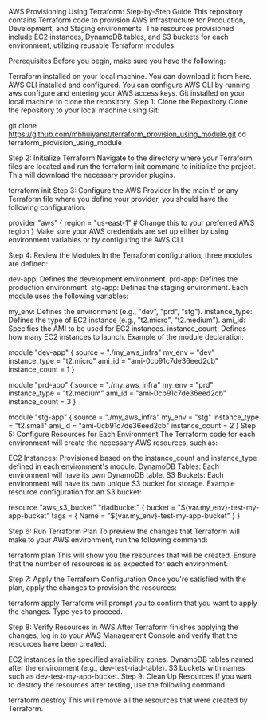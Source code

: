 AWS Provisioning Using Terraform: Step-by-Step Guide
This repository contains Terraform code to provision AWS infrastructure for Production, Development, and Staging environments. The resources provisioned include EC2 instances, DynamoDB tables, and S3 buckets for each environment, utilizing reusable Terraform modules.

Prerequisites
Before you begin, make sure you have the following:

Terraform installed on your local machine. You can download it from here.
AWS CLI installed and configured. You can configure AWS CLI by running aws configure and entering your AWS access keys.
Git installed on your local machine to clone the repository.
Step 1: Clone the Repository
Clone the repository to your local machine using Git:


git clone https://github.com/mbhuiyanst/terraform_provision_using_module.git
cd terraform_provision_using_module

Step 2: Initialize Terraform
Navigate to the directory where your Terraform files are located and run the terraform init command to initialize the project. This will download the necessary provider plugins.


terraform init
Step 3: Configure the AWS Provider
In the main.tf or any Terraform file where you define your provider, you should have the following configuration:


provider "aws" {
  region = "us-east-1" # Change this to your preferred AWS region
}
Make sure your AWS credentials are set up either by using environment variables or by configuring the AWS CLI.

Step 4: Review the Modules
In the Terraform configuration, three modules are defined:

dev-app: Defines the development environment.
prd-app: Defines the production environment.
stg-app: Defines the staging environment.
Each module uses the following variables:

my_env: Defines the environment (e.g., "dev", "prd", "stg").
instance_type: Defines the type of EC2 instance (e.g., "t2.micro", "t2.medium").
ami_id: Specifies the AMI to be used for EC2 instances.
instance_count: Defines how many EC2 instances to launch.
Example of the module declaration:


module "dev-app" {
  source         = "./my_aws_infra"
  my_env         = "dev"
  instance_type  = "t2.micro"
  ami_id         = "ami-0cb91c7de36eed2cb"
  instance_count = 1
}

module "prd-app" {
  source         = "./my_aws_infra"
  my_env         = "prd"
  instance_type  = "t2.medium"
  ami_id         = "ami-0cb91c7de36eed2cb"
  instance_count = 3
}

module "stg-app" {
  source         = "./my_aws_infra"
  my_env         = "stg"
  instance_type  = "t2.small"
  ami_id         = "ami-0cb91c7de36eed2cb"
  instance_count = 2
}
Step 5: Configure Resources for Each Environment
The Terraform code for each environment will create the necessary AWS resources, such as:

EC2 Instances: Provisioned based on the instance_count and instance_type defined in each environment's module.
DynamoDB Tables: Each environment will have its own DynamoDB table.
S3 Buckets: Each environment will have its own unique S3 bucket for storage.
Example resource configuration for an S3 bucket:


resource "aws_s3_bucket" "riadbucket" {
  bucket = "${var.my_env}-test-my-app-bucket"
  tags = {
    Name = "${var.my_env}-test-my-app-bucket"
  }
}

Step 6: Run Terraform Plan
To preview the changes that Terraform will make to your AWS environment, run the following command:


terraform plan
This will show you the resources that will be created. Ensure that the number of resources is as expected for each environment.

Step 7: Apply the Terraform Configuration
Once you're satisfied with the plan, apply the changes to provision the resources:



terraform apply
Terraform will prompt you to confirm that you want to apply the changes. Type yes to proceed.

Step 8: Verify Resources in AWS
After Terraform finishes applying the changes, log in to your AWS Management Console and verify that the resources have been created:

EC2 instances in the specified availability zones.
DynamoDB tables named after the environment (e.g., dev-test-riad-table).
S3 buckets with names such as dev-test-my-app-bucket.
Step 9: Clean Up Resources
If you want to destroy the resources after testing, use the following command:


terraform destroy
This will remove all the resources that were created by Terraform.

